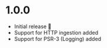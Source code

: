 # 1.0.0

- Initial release 🎉
- Support for HTTP ingestion added
- Support for PSR-3 (Logging) added
